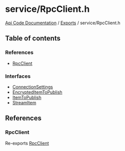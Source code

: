 # service/RpcClient.h
[Api Code Documentation](../README.md) / [Exports](../modules.md) / service/RpcClient.h

## Table of contents

### References

- [RpcClient](service_RpcClient_h.md#rpcclient)

### Interfaces

- [ConnectionSettings](../interfaces/service_RpcClient_h.ConnectionSettings.md)
- [EncryptedItemToPublish](../interfaces/service_RpcClient_h.EncryptedItemToPublish.md)
- [ItemToPublish](../interfaces/service_RpcClient_h.ItemToPublish.md)
- [StreamItem](../interfaces/service_RpcClient_h.StreamItem.md)

## References

### RpcClient

Re-exports [RpcClient](../classes/service_RpcClient.RpcClient.md)
